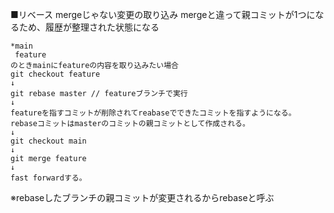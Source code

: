■リベース
mergeじゃない変更の取り込み
mergeと違って親コミットが1つになるため、履歴が整理された状態になる
```
*main
 feature
のときmainにfeatureの内容を取り込みたい場合
git checkout feature
↓
git rebase master // featureブランチで実行
↓
featureを指すコミットが削除されてreabaseでできたコミットを指すようになる。
rebaseコミットはmasterのコミットの親コミットとして作成される。
↓
git checkout main
↓
git merge feature
↓
fast forwardする。
```
※rebaseしたブランチの親コミットが変更されるからrebaseと呼ぶ
